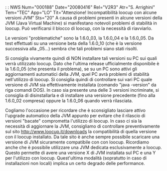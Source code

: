  :  : NWS Num="000188" Date="20080416" Rel="V2R3" Atr="S. Arrighini" Tem="TEC" App="LO" Tit="Attenzione! Incompatibilità loocup con alcune versioni JVM" Sts="20"
A causa di problemi presenti in alcune versioni della JVM (Java Virtual Machine) si manifestano notevoli problemi di stabilità in loocup.
Può verificarsi il blocco di loocup, con la necessità di riavviarlo.

Le versioni "problematiche" sono la 1.6.0_03, la 1.6.0_04 e la 1.6.0_05. Da test effettuati su una
versione beta della 1.6.0_10 (che è la versione successiva alla _05...) sembra che tali problemi siano stati risolti.

Si consiglia vivamente quindi di NON installare tali versioni su PC sui quali verrà utilizzato loocup.
Dato che l'ultima release ufficialmente disponibile è la 1.6.0_05 (che presenta il problema), se su un PC sono attivi gli aggiornamenti automatici della JVM, quel PC avrà problemi di stabilità nell'utilizzo di loocup. Si consiglia quindi di controllare sui vari PC quale versione di JVM sia effettivamente installata (comando "java -version" da riga comandi DOS).
In caso sia presente una delle 3 versioni incriminate, si consiglia di disinstallarla e di installare una versione precedente (fino alla 1.6.0_02 compresa) oppure la 1.6.0_06 quando verrà
rilasciata.

Cogliamo l'occasione per ricordare che è sconsigliato lasciare attivo l'upgrade automatico della JVM
appunto per evitare che il rilascio di versioni "bacate" comprometta l'utilizzo di loocup.
In caso ci sia la necessità di aggiornare la JVM, consigliamo di controllare preventivamente sul sito http://www.loocup.it/downloads la compatibilità di quella versione con il loocup installato.
Da tale sito è anche sempre possibile scaricare una versione di JVM sicuramente compatibile con con loocup.
Ricordiamo anche che è possibile utilizzare una JVM dedicata esclusivamente a loocup. Questo permette di avere una versione X di JVM installata sul PC e una Y per l'utilizzo con loocup.
Quest'ultima modalità (sopratutto in caso di installazioni non locali) implica un certo degrado delle performance.
